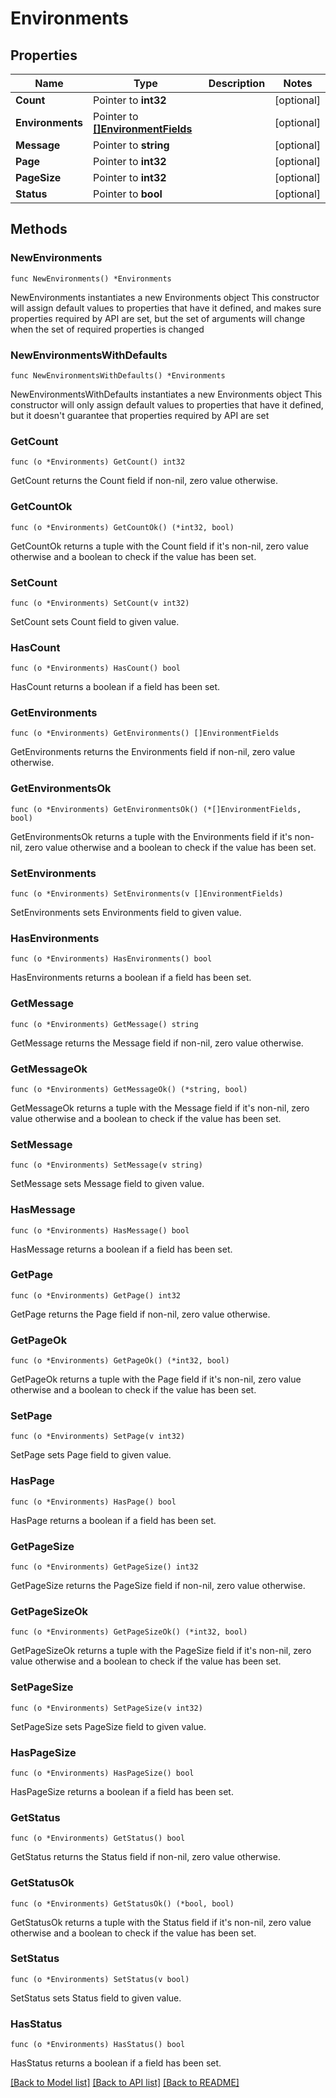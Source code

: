 # Environments

## Properties

Name | Type | Description | Notes
------------ | ------------- | ------------- | -------------
**Count** | Pointer to **int32** |  | [optional] 
**Environments** | Pointer to [**[]EnvironmentFields**](EnvironmentFields.md) |  | [optional] 
**Message** | Pointer to **string** |  | [optional] 
**Page** | Pointer to **int32** |  | [optional] 
**PageSize** | Pointer to **int32** |  | [optional] 
**Status** | Pointer to **bool** |  | [optional] 

## Methods

### NewEnvironments

`func NewEnvironments() *Environments`

NewEnvironments instantiates a new Environments object
This constructor will assign default values to properties that have it defined,
and makes sure properties required by API are set, but the set of arguments
will change when the set of required properties is changed

### NewEnvironmentsWithDefaults

`func NewEnvironmentsWithDefaults() *Environments`

NewEnvironmentsWithDefaults instantiates a new Environments object
This constructor will only assign default values to properties that have it defined,
but it doesn't guarantee that properties required by API are set

### GetCount

`func (o *Environments) GetCount() int32`

GetCount returns the Count field if non-nil, zero value otherwise.

### GetCountOk

`func (o *Environments) GetCountOk() (*int32, bool)`

GetCountOk returns a tuple with the Count field if it's non-nil, zero value otherwise
and a boolean to check if the value has been set.

### SetCount

`func (o *Environments) SetCount(v int32)`

SetCount sets Count field to given value.

### HasCount

`func (o *Environments) HasCount() bool`

HasCount returns a boolean if a field has been set.

### GetEnvironments

`func (o *Environments) GetEnvironments() []EnvironmentFields`

GetEnvironments returns the Environments field if non-nil, zero value otherwise.

### GetEnvironmentsOk

`func (o *Environments) GetEnvironmentsOk() (*[]EnvironmentFields, bool)`

GetEnvironmentsOk returns a tuple with the Environments field if it's non-nil, zero value otherwise
and a boolean to check if the value has been set.

### SetEnvironments

`func (o *Environments) SetEnvironments(v []EnvironmentFields)`

SetEnvironments sets Environments field to given value.

### HasEnvironments

`func (o *Environments) HasEnvironments() bool`

HasEnvironments returns a boolean if a field has been set.

### GetMessage

`func (o *Environments) GetMessage() string`

GetMessage returns the Message field if non-nil, zero value otherwise.

### GetMessageOk

`func (o *Environments) GetMessageOk() (*string, bool)`

GetMessageOk returns a tuple with the Message field if it's non-nil, zero value otherwise
and a boolean to check if the value has been set.

### SetMessage

`func (o *Environments) SetMessage(v string)`

SetMessage sets Message field to given value.

### HasMessage

`func (o *Environments) HasMessage() bool`

HasMessage returns a boolean if a field has been set.

### GetPage

`func (o *Environments) GetPage() int32`

GetPage returns the Page field if non-nil, zero value otherwise.

### GetPageOk

`func (o *Environments) GetPageOk() (*int32, bool)`

GetPageOk returns a tuple with the Page field if it's non-nil, zero value otherwise
and a boolean to check if the value has been set.

### SetPage

`func (o *Environments) SetPage(v int32)`

SetPage sets Page field to given value.

### HasPage

`func (o *Environments) HasPage() bool`

HasPage returns a boolean if a field has been set.

### GetPageSize

`func (o *Environments) GetPageSize() int32`

GetPageSize returns the PageSize field if non-nil, zero value otherwise.

### GetPageSizeOk

`func (o *Environments) GetPageSizeOk() (*int32, bool)`

GetPageSizeOk returns a tuple with the PageSize field if it's non-nil, zero value otherwise
and a boolean to check if the value has been set.

### SetPageSize

`func (o *Environments) SetPageSize(v int32)`

SetPageSize sets PageSize field to given value.

### HasPageSize

`func (o *Environments) HasPageSize() bool`

HasPageSize returns a boolean if a field has been set.

### GetStatus

`func (o *Environments) GetStatus() bool`

GetStatus returns the Status field if non-nil, zero value otherwise.

### GetStatusOk

`func (o *Environments) GetStatusOk() (*bool, bool)`

GetStatusOk returns a tuple with the Status field if it's non-nil, zero value otherwise
and a boolean to check if the value has been set.

### SetStatus

`func (o *Environments) SetStatus(v bool)`

SetStatus sets Status field to given value.

### HasStatus

`func (o *Environments) HasStatus() bool`

HasStatus returns a boolean if a field has been set.


[[Back to Model list]](../README.md#documentation-for-models) [[Back to API list]](../README.md#documentation-for-api-endpoints) [[Back to README]](../README.md)


